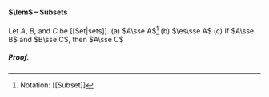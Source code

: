 #### $\lem$ – Subsets
Let $A$, $B,$ and $C$ be [[Set|sets]].
(a) $A\sse A$[^1]
(b) $\es\sse A$
(c) If $A\sse B$ and $B\sse C$, then $A\sse C$

##### *Proof.*

[^1]: Notation: [[Subset]]